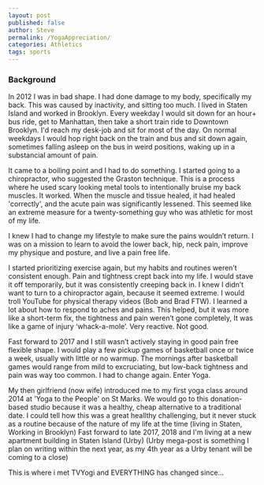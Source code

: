```yaml
---
layout: post
published: false
author: Steve
permalink: /YogaAppreciation/
categories: Athletics
tags: sports
---
```

### Background
In 2012 I was in bad shape. I had done damage to my body, specifically my back. This was caused by inactivity, and sitting too much. I lived in Staten Island and worked in Brooklyn. Every weekday I would sit down for an hour+ bus ride, get to Manhattan, then take a short train ride to Downtown Brooklyn. I'd reach my desk-job and sit for most of the day. On normal weekdays I would hop right back on the train and bus and sit down again, sometimes falling asleep on the bus in weird positions, waking up in a substancial amount of pain. 
 
It came to a boiling point and I had to do something. I started going to a chiropractor, who suggested the Graston technique. This is a process where he used scary looking metal tools to intentionally bruise my back muscles. It worked. When the muscle and tissue healed, it had healed 'correctly', and the acute pain was significantly lessened. This seemed like an extreme measure for a twenty-something guy who was athletic for most of my life. 
  
I knew I had to change my lifestyle to make sure the pains wouldn’t return. I was on a mission to learn to avoid the lower back, hip, neck pain, improve my physique and posture, and live a pain free life. 
  
I started prioritizing exercise again, but my habits and routines weren’t consistent enough. Pain and tightness crept back into my life. I would stave it off temporarily, but it was consistently creeping back in. I knew I didn’t want to turn to a chiropractor again, because it seemed extreme. I would troll YouTube for physical therapy videos (Bob and Brad FTW). I learned a lot about how to respond to aches and pains. This helped, but it was more like a short-term fix, the tightness and pain weren’t gone completely, It was like a game of injury ‘whack-a-mole’. Very reactive. Not good. 

Fast forward to 2017 and I still wasn’t actively staying in good pain free flexible shape. I would play a few pickup games of basketball once or twice a week, usually with little or no warmup. The mornings after basketball games would range from mild to excruciating, but low-back tightness and pain was way too common. I had to change again. Enter Yoga.

My then girlfriend (now wife) introduced me to my first yoga class around 2014 at 'Yoga to the People' on St Marks. We would go to this donation-based studio because it was a healthy, cheap alternative to a traditional date. I could tell how this was a great heallthy challenging, but it never stuck as a routine because of the nature of my life at the time (living in Staten, Working in Brooklyn) Fast forward to late 2017, 2018 and I'm living at a new apartment building in Staten Island (Urby) (Urby mega-post is something I plan on writing within the next year, as my 4th year as a Urby tenant will be coming to a close) 

This is where i met TVYogi and EVERYTHING has changed since...
